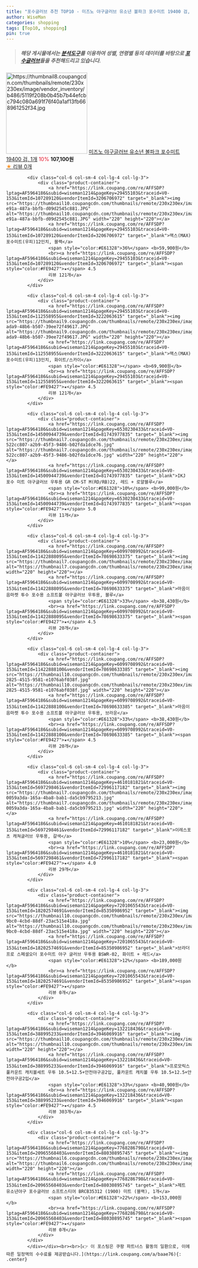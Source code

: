 ```yaml
---
title: "포수글러브 추천 TOP10 - 미즈노 야구글러브 유소년 볼파크 포수미트 19400 검, 1개"
author: WiseMan
categories: shopping
tags: [Top10, shopping]
pin: true
---
```


> ##### 해당 게시물에서는 [**분석도구**](https://itemscout.io/)를 이용하여 **성별**, **연령별** 등의 데이터를 바탕으로 [**포수글러브**](https://link.coupang.com/a/baae76)들을 추천해드리고 있습니다.
<div class="container"><div class="row">
            <div class="col-6 col-sm-4 col-lg-4 col-lg-3">
                <div class="product-container">
                    <a href="https://link.coupang.com/re/AFFSDP?lptag=AF5964186&subid=wiseman1214&pageKey=7355605059&traceid=V0-153&itemId=18938823122&vendorItemId=86065356903" target="_blank"><img src="https://thumbnail8.coupangcdn.com/thumbnails/remote/230x230ex/image/vendor_inventory/b486/5119f208b0b45b7b44efcbc794c080a691f76f40a1af13fb668961252f34.jpg" alt="https://thumbnail8.coupangcdn.com/thumbnails/remote/230x230ex/image/vendor_inventory/b486/5119f208b0b45b7b44efcbc794c080a691f76f40a1af13fb668961252f34.jpg" width="220" height="220"></a>
                    <a href="https://link.coupang.com/re/AFFSDP?lptag=AF5964186&subid=wiseman1214&pageKey=7355605059&traceid=V0-153&itemId=18938823122&vendorItemId=86065356903" target="_blank">미즈노 야구글러브 유소년 볼파크 포수미트 19400 검, 1개</a>
                    <span style="color:#E61328">10%</span> <b>107,100원</b>
                    <br><a href="https://link.coupang.com/re/AFFSDP?lptag=AF5964186&subid=wiseman1214&pageKey=7355605059&traceid=V0-153&itemId=18938823122&vendorItemId=86065356903" target="_blank"><span style="color:#FE9427">★</span> 
                    리뷰 0개</a>
                </div>
            </div>
            
            <div class="col-6 col-sm-4 col-lg-4 col-lg-3">
                <div class="product-container">
                    <a href="https://link.coupang.com/re/AFFSDP?lptag=AF5964186&subid=wiseman1214&pageKey=29455103&traceid=V0-153&itemId=107289120&vendorItemId=3206706972" target="_blank"><img src="https://thumbnail10.coupangcdn.com/thumbnails/remote/230x230ex/image/vendor_inventory/images/2017/07/21/10/9/9a87e205-e91a-487a-bbfb-d09d2545c881.JPG" alt="https://thumbnail10.coupangcdn.com/thumbnails/remote/230x230ex/image/vendor_inventory/images/2017/07/21/10/9/9a87e205-e91a-487a-bbfb-d09d2545c881.JPG" width="220" height="220"></a>
                    <a href="https://link.coupang.com/re/AFFSDP?lptag=AF5964186&subid=wiseman1214&pageKey=29455103&traceid=V0-153&itemId=107289120&vendorItemId=3206706972" target="_blank">맥스(MAX) 포수미트(우피)12인치, 블랙</a>
                    <span style="color:#E61328">36%</span> <b>59,900원</b>
                    <br><a href="https://link.coupang.com/re/AFFSDP?lptag=AF5964186&subid=wiseman1214&pageKey=29455103&traceid=V0-153&itemId=107289120&vendorItemId=3206706972" target="_blank"><span style="color:#FE9427">★</span> 4.5
                    리뷰 121개</a>
                </div>
            </div>
            
            <div class="col-6 col-sm-4 col-lg-4 col-lg-3">
                <div class="product-container">
                    <a href="https://link.coupang.com/re/AFFSDP?lptag=AF5964186&subid=wiseman1214&pageKey=29455103&traceid=V0-153&itemId=112558955&vendorItemId=3222063615" target="_blank"><img src="https://thumbnail9.coupangcdn.com/thumbnails/remote/230x230ex/image/vendor_inventory/images/2017/07/31/18/1/0fb7c9be-ada9-48b6-b507-39ee72f49617.JPG" alt="https://thumbnail9.coupangcdn.com/thumbnails/remote/230x230ex/image/vendor_inventory/images/2017/07/31/18/1/0fb7c9be-ada9-48b6-b507-39ee72f49617.JPG" width="220" height="220"></a>
                    <a href="https://link.coupang.com/re/AFFSDP?lptag=AF5964186&subid=wiseman1214&pageKey=29455103&traceid=V0-153&itemId=112558955&vendorItemId=3222063615" target="_blank">맥스(MAX) 포수미트(우피)13인치, 화이트/스카이</a>
                    <span style="color:#E61328"></span> <b>69,900원</b>
                    <br><a href="https://link.coupang.com/re/AFFSDP?lptag=AF5964186&subid=wiseman1214&pageKey=29455103&traceid=V0-153&itemId=112558955&vendorItemId=3222063615" target="_blank"><span style="color:#FE9427">★</span> 4.5
                    리뷰 121개</a>
                </div>
            </div>
            
            <div class="col-6 col-sm-4 col-lg-4 col-lg-3">
                <div class="product-container">
                    <a href="https://link.coupang.com/re/AFFSDP?lptag=AF5964186&subid=wiseman1214&pageKey=6530230433&traceid=V0-153&itemId=14500944739&vendorItemId=81743977835" target="_blank"><img src="https://thumbnail7.coupangcdn.com/thumbnails/remote/230x230ex/image/retail/images/1149182724661774-522cc807-a2b9-45f3-9486-b02fda1dce76.jpg" alt="https://thumbnail7.coupangcdn.com/thumbnails/remote/230x230ex/image/retail/images/1149182724661774-522cc807-a2b9-45f3-9486-b02fda1dce76.jpg" width="220" height="220"></a>
                    <a href="https://link.coupang.com/re/AFFSDP?lptag=AF5964186&subid=wiseman1214&pageKey=6530230433&traceid=V0-153&itemId=14500944739&vendorItemId=81743977835" target="_blank">IKJ 포수 미트 야구글러브 우투용 GR CM-ST M(RD/RB)22, 레드 + 로얄블루</a>
                    <span style="color:#E61328">10%</span> <b>99,000원</b>
                    <br><a href="https://link.coupang.com/re/AFFSDP?lptag=AF5964186&subid=wiseman1214&pageKey=6530230433&traceid=V0-153&itemId=14500944739&vendorItemId=81743977835" target="_blank"><span style="color:#FE9427">★</span> 5.0
                    리뷰 11개</a>
                </div>
            </div>
            
            <div class="col-6 col-sm-4 col-lg-4 col-lg-3">
                <div class="product-container">
                    <a href="https://link.coupang.com/re/AFFSDP?lptag=AF5964186&subid=wiseman1214&pageKey=6099708992&traceid=V0-153&itemId=11422888095&vendorItemId=78698633375" target="_blank"><img src="https://thumbnail7.coupangcdn.com/thumbnails/remote/230x230ex/image/rs_quotation_api/qlvcdpuf/9a4c8a14ed4d491688623067a15bb29c.jpg" alt="https://thumbnail7.coupangcdn.com/thumbnails/remote/230x230ex/image/rs_quotation_api/qlvcdpuf/9a4c8a14ed4d491688623067a15bb29c.jpg" width="220" height="220"></a>
                    <a href="https://link.coupang.com/re/AFFSDP?lptag=AF5964186&subid=wiseman1214&pageKey=6099708992&traceid=V0-153&itemId=11422888095&vendorItemId=78698633375" target="_blank">마음이음마켓 투수 포수용 소프트볼 야구글러브 우투용, 블루</a>
                    <span style="color:#E61328">33%</span> <b>38,430원</b>
                    <br><a href="https://link.coupang.com/re/AFFSDP?lptag=AF5964186&subid=wiseman1214&pageKey=6099708992&traceid=V0-153&itemId=11422888095&vendorItemId=78698633375" target="_blank"><span style="color:#FE9427">★</span> 4.5
                    리뷰 20개</a>
                </div>
            </div>
            
            <div class="col-6 col-sm-4 col-lg-4 col-lg-3">
                <div class="product-container">
                    <a href="https://link.coupang.com/re/AFFSDP?lptag=AF5964186&subid=wiseman1214&pageKey=6099708992&traceid=V0-153&itemId=11422888100&vendorItemId=78698633385" target="_blank"><img src="https://thumbnail10.coupangcdn.com/thumbnails/remote/230x230ex/image/retail/images/2021/09/30/13/1/ea42bf2c-2825-4515-9581-e1076abf038f.jpg" alt="https://thumbnail10.coupangcdn.com/thumbnails/remote/230x230ex/image/retail/images/2021/09/30/13/1/ea42bf2c-2825-4515-9581-e1076abf038f.jpg" width="220" height="220"></a>
                    <a href="https://link.coupang.com/re/AFFSDP?lptag=AF5964186&subid=wiseman1214&pageKey=6099708992&traceid=V0-153&itemId=11422888100&vendorItemId=78698633385" target="_blank">마음이음마켓 투수 포수용 소프트볼 야구글러브 우투용, 브라운</a>
                    <span style="color:#E61328">33%</span> <b>38,430원</b>
                    <br><a href="https://link.coupang.com/re/AFFSDP?lptag=AF5964186&subid=wiseman1214&pageKey=6099708992&traceid=V0-153&itemId=11422888100&vendorItemId=78698633385" target="_blank"><span style="color:#FE9427">★</span> 4.5
                    리뷰 20개</a>
                </div>
            </div>
            
            <div class="col-6 col-sm-4 col-lg-4 col-lg-3">
                <div class="product-container">
                    <a href="https://link.coupang.com/re/AFFSDP?lptag=AF5964186&subid=wiseman1214&pageKey=4610181821&traceid=V0-153&itemId=5697298461&vendorItemId=72996117182" target="_blank"><img src="https://thumbnail7.coupangcdn.com/thumbnails/remote/230x230ex/image/retail/images/4080251907930-0059a3da-165a-4ba8-bab1-da5cb9795213.jpg" alt="https://thumbnail7.coupangcdn.com/thumbnails/remote/230x230ex/image/retail/images/4080251907930-0059a3da-165a-4ba8-bab1-da5cb9795213.jpg" width="220" height="220"></a>
                    <a href="https://link.coupang.com/re/AFFSDP?lptag=AF5964186&subid=wiseman1214&pageKey=4610181821&traceid=V0-153&itemId=5697298461&vendorItemId=72996117182" target="_blank">이레스포츠 캐쳐글러브 우투용, 갈색</a>
                    <span style="color:#E61328">10%</span> <b>23,000원</b>
                    <br><a href="https://link.coupang.com/re/AFFSDP?lptag=AF5964186&subid=wiseman1214&pageKey=4610181821&traceid=V0-153&itemId=5697298461&vendorItemId=72996117182" target="_blank"><span style="color:#FE9427">★</span> 4.0
                    리뷰 29개</a>
                </div>
            </div>
            
            <div class="col-6 col-sm-4 col-lg-4 col-lg-3">
                <div class="product-container">
                    <a href="https://link.coupang.com/re/AFFSDP?lptag=AF5964186&subid=wiseman1214&pageKey=7201065543&traceid=V0-153&itemId=18202574691&vendorItemId=85350986952" target="_blank"><img src="https://thumbnail10.coupangcdn.com/thumbnails/remote/230x230ex/image/retail/images/2023/03/15/15/0/1c1a397f-9bc0-4cbd-88df-23ac515e418a.jpg" alt="https://thumbnail10.coupangcdn.com/thumbnails/remote/230x230ex/image/retail/images/2023/03/15/15/0/1c1a397f-9bc0-4cbd-88df-23ac515e418a.jpg" width="220" height="220"></a>
                    <a href="https://link.coupang.com/re/AFFSDP?lptag=AF5964186&subid=wiseman1214&pageKey=7201065543&traceid=V0-153&itemId=18202574691&vendorItemId=85350986952" target="_blank">브라더 프로 스페셜오더 포수미트 야구 글러브 우투용 BSWR-02, 화이트 + 레드</a>
                    <span style="color:#E61328">12%</span> <b>189,000원</b>
                    <br><a href="https://link.coupang.com/re/AFFSDP?lptag=AF5964186&subid=wiseman1214&pageKey=7201065543&traceid=V0-153&itemId=18202574691&vendorItemId=85350986952" target="_blank"><span style="color:#FE9427">★</span> 
                    리뷰 0개</a>
                </div>
            </div>
            
            <div class="col-6 col-sm-4 col-lg-4 col-lg-3">
                <div class="product-container">
                    <a href="https://link.coupang.com/re/AFFSDP?lptag=AF5964186&subid=wiseman1214&pageKey=132218436&traceid=V0-153&itemId=388995233&vendorItemId=3946069916" target="_blank"><img src="https://thumbnail10.coupangcdn.com/thumbnails/remote/230x230ex/image/vendor_inventory/bf28/b995f02732ac05124b1862000a06a0d2461e55c0e125e24cbafb37e9ba95.jpg" alt="https://thumbnail10.coupangcdn.com/thumbnails/remote/230x230ex/image/vendor_inventory/bf28/b995f02732ac05124b1862000a06a0d2461e55c0e125e24cbafb37e9ba95.jpg" width="220" height="220"></a>
                    <a href="https://link.coupang.com/re/AFFSDP?lptag=AF5964186&subid=wiseman1214&pageKey=132218436&traceid=V0-153&itemId=388995233&vendorItemId=3946069916" target="_blank">프로모릭스 풀카운트 캐치볼세트 우투 10.5+12.5+안전야구공2입, 풀카운트 캐치볼 우투 10.5+12.5+안전야구공2입</a>
                    <span style="color:#E61328">33%</span> <b>40,900원</b>
                    <br><a href="https://link.coupang.com/re/AFFSDP?lptag=AF5964186&subid=wiseman1214&pageKey=132218436&traceid=V0-153&itemId=388995233&vendorItemId=3946069916" target="_blank"><span style="color:#FE9427">★</span> 4.5
                    리뷰 303개</a>
                </div>
            </div>
            
            <div class="col-6 col-sm-4 col-lg-4 col-lg-3">
                <div class="product-container">
                    <a href="https://link.coupang.com/re/AFFSDP?lptag=AF5964186&subid=wiseman1214&pageKey=7768286798&traceid=V0-153&itemId=20965568403&vendorItemId=88030895745" target="_blank"><img src="https://thumbnail6.coupangcdn.com/thumbnails/remote/230x230ex/image/vendor_inventory/a57a/75a37b6b8f18a7e4fe000ccd5d128b2a4fdbe046efb6642a7984ec47dcf3.jpg" alt="https://thumbnail6.coupangcdn.com/thumbnails/remote/230x230ex/image/vendor_inventory/a57a/75a37b6b8f18a7e4fe000ccd5d128b2a4fdbe046efb6642a7984ec47dcf3.jpg" width="220" height="220"></a>
                    <a href="https://link.coupang.com/re/AFFSDP?lptag=AF5964186&subid=wiseman1214&pageKey=7768286798&traceid=V0-153&itemId=20965568403&vendorItemId=88030895745" target="_blank">제트 유소년야구 포수글러브 소프트스티어 BRCB35312 (1900) 미트 (블랙), 1개</a>
                    <span style="color:#E61328">22%</span> <b>153,000원</b>
                    <br><a href="https://link.coupang.com/re/AFFSDP?lptag=AF5964186&subid=wiseman1214&pageKey=7768286798&traceid=V0-153&itemId=20965568403&vendorItemId=88030895745" target="_blank"><span style="color:#FE9427">★</span> 
                    리뷰 0개</a>
                </div>
            </div>
            </div></div><br><br>[👉 이 포스팅은 쿠팡 파트너스 활동의 일환으로, 이에 따른 일정액의 수수료를 제공받습니다.](https://link.coupang.com/a/baae76){: .center}
